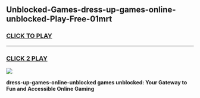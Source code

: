 
## Unblocked-Games-dress-up-games-online-unblocked-Play-Free-01mrt
<h3>
<a href="https://premium76.site?title=dress-up-games-online-unblocked&ref=18A1">CLICK TO PLAY</a></h3>
<hr>

<h3>
<a href="https://premium76.site?title=dress-up-games-online-unblocked&ref=18A1">CLICK 2 PLAY</a>
  
</h3>

<a href="https://premium76.site?title=dress-up-games-online-unblocked&ref=18A1"><img src="https://clearcache.store/games.png"></a>


**dress-up-games-online-unblocked games unblocked: Your Gateway to Fun and Accessible Online Gaming**
